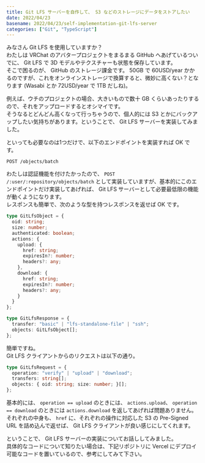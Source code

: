 ```yaml
---
title: Git LFS サーバーを自作して、 S3 などのストレージにデータをストアしたい
date: 2022/04/23
basename: 2022/04/23/self-implementation-git-lfs-server
categories: ["Git", "TypeScript"]
---
```


みなさん Git LFS を使用していますか？  
わたしは VRChat のアバタープロジェクトをまるまる GitHub へあげているついでに、 Git LFS で 3D モデルやテクスチャーも状態を保存しています。  
そこで困るのが、 GitHub のストレージ課金です。 50GB で 60USD/year かかるのですが、これをオンラインストレージで換算すると、微妙に高くない？となります (Wasabi とか 72USD/year で 1TB だしね)。

例えば、ウチのプロジェクトの場合、大きいもので数十 GB くらいあったりするので、それをアップロードするとオシマイです。  
そうなるとどんどん高くなって行っちゃうので、個人的には S3 とかにバックアップしたい気持ちがあります。ということで、 Git LFS サーバーを実装してみました。

といっても必要なのは1つだけで、以下のエンドポイントを実装すれば OK です。

```
POST /objects/batch
```

わたしは認証機能を付けたかったので、 `POST /:user/:repository/objects/batch` として実装していますが、基本的にこのエンドポイントだけ実装してあげれば、 Git LFS サーバーとして必要最低限の機能が動くようになります。  
レスポンスも簡単で、次のような型を持つレスポンスを返せば OK です。

```typescript
type GitLfsObject = {
  oid: string;
  size: number;
  authenticated: boolean;
  actions: {
    upload: {
      href: string;
      expiresIn?: number;
      headers?: any;
    },
    download: {
      href: string;
      expiresIn?: number;
      headers?: any;
    }
  }
};

type GitLfsResponse = {
  transfer: "basic" | "lfs-standalone-file" | "ssh";
  objects: GitLfsObject[];
};
```

簡単ですね。  
Git LFS クライアントからのリクエストは以下の通り。

```typescript
type GitLfsRequest = {
  operation: "verify" | "upload" | "download";
  transfers: string[];
  objects: { oid: string; size: number; }[];
};
```

基本的には、 `operation == upload` のときには、 `actions.upload`、 `operation == download` のときには `actions.download` を返してあげれば問題ありません。  
それぞれの中身も、 `href` に、それぞれの操作に対応した S3 の Pre-Signed URL を詰め込んで返せば、 Git LFS クライアントが良い感じにしてくれます。

ということで、 Git LFS サーバーの実装についてお話ししてみました。  
具体的なコードについて知りたい場合は、下記リポジトリに Vercel にデプロイ可能なコードを置いているので、参考にしてみて下さい。

[](https://github.com/natsuneko-laboratory/git-lfs-proxy:embed)
